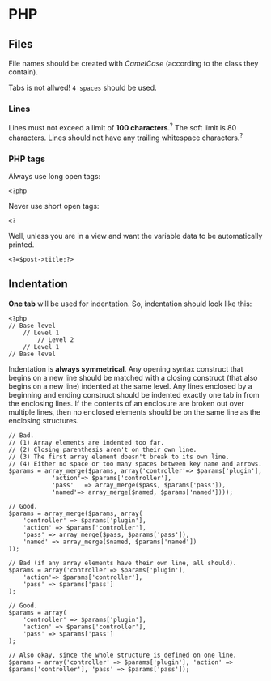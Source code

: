 # PHP

## Files

File names should be created with *CamelCase* (according to the class they contain).

Tabs is not allwed! `4 spaces` should be used.

### Lines

Lines must not exceed a limit of **100 characters**.<sup>?</sup> The soft limit is 80 characters. Lines should not have any trailing whitespace characters.<sup>?</sup>

### PHP tags

Always use long open tags:

    <?php

Never use short open tags:

    <?

Well, unless you are in a view and want the variable data to be automatically printed.

    <?=$post->title;?>
    
## Indentation

**One tab** will be used for indentation. So, indentation should look like this:

    <?php
	// Base level
		// Level 1
			// Level 2
		// Level 1
	// Base level

Indentation is **always symmetrical**. Any opening syntax construct that begins on a new line should be matched with a closing construct (that also begins on a new line) indented at the same level.  Any lines enclosed by a beginning and ending construct should be indented exactly one tab in from the enclosing lines. If the contents of an enclosure are broken out over multiple lines, then no enclosed elements should be on the same line as the enclosing structures.

	// Bad.
	// (1) Array elements are indented too far.
	// (2) Closing parenthesis aren't on their own line.
	// (3) The first array element doesn't break to its own line.
	// (4) Either no space or too many spaces between key name and arrows.
	$params = array_merge($params, array('controller'=> $params['plugin'],
				'action'=> $params['controller'],
				'pass'   => array_merge($pass, $params['pass']),
				'named'=> array_merge($named, $params['named'])));

	// Good.
	$params = array_merge($params, array(
		'controller' => $params['plugin'],
		'action' => $params['controller'],
		'pass' => array_merge($pass, $params['pass']),
		'named' => array_merge($named, $params['named'])
	));

	// Bad (if any array elements have their own line, all should).
	$params = array('controller'=> $params['plugin'],
		'action'=> $params['controller'],
		'pass' => $params['pass']
	);

	// Good.
	$params = array(
		'controller' => $params['plugin'],
		'action' => $params['controller'],
		'pass' => $params['pass']
	);

	// Also okay, since the whole structure is defined on one line.
	$params = array('controller' => $params['plugin'], 'action' => $params['controller'], 'pass' => $params['pass']);